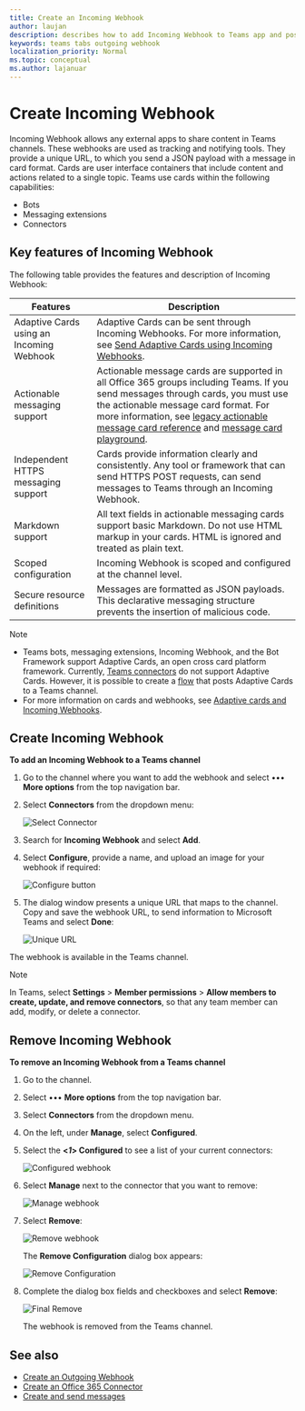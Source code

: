 ```yaml
---
title: Create an Incoming Webhook
author: laujan
description: describes how to add Incoming Webhook to Teams app and post external requests to Teams with incoming webhooks
keywords: teams tabs outgoing webhook
localization_priority: Normal
ms.topic: conceptual
ms.author: lajanuar
---
```


# Create Incoming Webhook

Incoming Webhook allows any external apps to share content in Teams channels. These webhooks are used as tracking and notifying tools. They provide a unique URL, to which you send a JSON payload with a message in card format. Cards are user interface containers that include content and actions related to a single topic. Teams use cards within the following capabilities:

* Bots
* Messaging extensions
* Connectors

## Key features of Incoming Webhook

The following table provides the features and description of Incoming Webhook:

| Features | Description |
| ------- | ----------- |
|Adaptive Cards using an Incoming Webhook|Adaptive Cards can be sent through Incoming Webhooks. For more information, see [Send Adaptive Cards using Incoming Webhooks](/how-to/connectors-using.md#send-adaptive-cards-using-an-incoming-webhook).|
|Actionable messaging support|Actionable message cards are supported in all Office 365 groups including Teams. If you send messages through cards, you must use the actionable message card format. For more information, see [legacy actionable message card reference](/outlook/actionable-messages/message-card-reference) and [message card playground](https://messagecardplayground.azurewebsites.net).|
|Independent HTTPS messaging support|Cards provide information clearly and consistently. Any tool or framework that can send HTTPS POST requests, can send messages to Teams through an Incoming Webhook.|
|Markdown support|All text fields in actionable messaging cards support basic Markdown. Do not use HTML markup in your cards. HTML is ignored and treated as plain text.|
|Scoped configuration|Incoming Webhook is scoped and configured at the channel level.|
|Secure resource definitions|Messages are formatted as JSON payloads. This declarative messaging structure prevents the insertion of malicious code.|

> [!NOTE]
> * Teams bots, messaging extensions, Incoming Webhook, and the Bot Framework support Adaptive Cards, an open cross card platform framework. Currently, [Teams connectors](../../webhooks-and-connectors/how-to/connectors-creating.md) do not support Adaptive Cards. However, it is possible to create a [flow](https://flow.microsoft.com/blog/microsoft-flow-in-microsoft-teams/) that posts Adaptive Cards to a Teams channel.
> * For more information on cards and webhooks, see [Adaptive cards and Incoming Webhooks](~/task-modules-and-cards/what-are-cards.md#adaptive-cards-and-incoming-webhooks).

## Create Incoming Webhook

**To add an Incoming Webhook to a Teams channel**

1. Go to the channel where you want to add the webhook and select &#8226;&#8226;&#8226; **More options** from the top navigation bar.
1. Select **Connectors** from the dropdown menu:

    ![Select Connector](~/assets/images/connectors.png)

1. Search for **Incoming Webhook** and select **Add**.
1. Select **Configure**, provide a name, and upload an image for your webhook if required:

    ![Configure button](~/assets/images/configure.png)

1. The dialog window presents a unique URL that maps to the channel. Copy and save the webhook URL, to send information to Microsoft Teams and select **Done**:

    ![Unique URL](~/assets/images/url.png)

The webhook is available in the Teams channel.

> [!NOTE]
> In Teams, select **Settings** > **Member permissions** > **Allow members to create, update, and remove connectors**, so that any team member can add, modify, or delete a connector.

## Remove Incoming Webhook

**To remove an Incoming Webhook from a Teams channel**

1. Go to the channel.
1. Select &#8226;&#8226;&#8226; **More options** from the top navigation bar.
1. Select **Connectors** from the dropdown menu.
1. On the left, under **Manage**, select **Configured**.
1. Select the **<*1*> Configured** to see a list of your current connectors:

    ![Configured webhook](~/assets/images/configured.png)

1. Select **Manage** next to the connector that you want to remove:

    ![Manage webhook](~/assets/images/manage.png)

1. Select **Remove**:

    ![Remove webhook](~/assets/images/remove.png)

    The **Remove Configuration** dialog box appears:

    ![Remove Configuration](~/assets/images/removeconfiguration.png)

1. Complete the dialog box fields and checkboxes and select **Remove**:

    ![Final Remove](~/assets/images/finalremove.png)

    The webhook is removed from the Teams channel.

## See also

* [Create an Outgoing Webhook](~/webhooks-and-connectors/how-to/add-outgoing-webhook.md)
* [Create an Office 365 Connector](~/webhooks-and-connectors/how-to/connectors-creating.md)
* [Create and send messages](~/webhooks-and-connectors/how-to/connectors-using.md)
